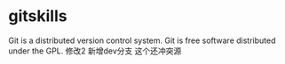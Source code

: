 # gitskills
Git is a distributed version control system.
Git is free software distributed under the GPL.
修改2
新增dev分支
这个还冲突源

